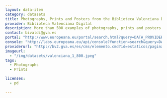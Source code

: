 ```yaml
---
layout: data-item
category: datasets
title: Photographs, Prints and Posters from the Biblioteca Valenciana Digital
provider: Biblioteca Valenciana Digital
description: More than 500 examples of photographs, prints and posters from the Biblioteca Valenciana Digital. Spanish language.
contact: bivaldi@gva.es
portal: "http://www.europeana.eu/portal/search.html?query=DATA_PROVIDER:%22Biblioteca%20Valenciana%20Digital%22&qf=TYPE:IMAGE"
console: "http://labs.europeana.eu/api/console?function=search&query=DATA_PROVIDER:%22Biblioteca%20Valenciana%20Digital%22&qf=TYPE:IMAGE"
providerurl: "http://bv2.gva.es/es/cms/elemento.cmd?id=estaticos/paginas/inicio.html"
imageurl: 
  - "/img/datasets/valenciana_1_800.jpeg"
tags:
  - Photographs
  - Prints

licenses:
  - pd  
      
---
```


